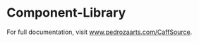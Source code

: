 # Component-Library

<div class="border-b w-full my-10"></div>

For full documentation, visit www.pedrozaarts.com/CaffSource.


